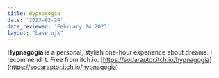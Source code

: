 ```yaml
---
title: Hypnagogia
date: '2023-02-24'
date_reviewed: 'February 24 2023'
layout: "base.njk"
---
```


**Hypnagogia** is a personal, stylish one-hour experience about dreams. I recommend it. Free from itch.io: [https://sodaraptor.itch.io/hypnagogia](https://sodaraptor.itch.io/hypnagogia)
